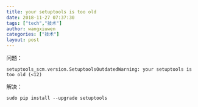 ```yaml
---
title: your setuptools is too old
date: 2018-11-27 07:37:30
tags: ["tech","技术"]
author: wangxiuwen
categories: ["技术"]
layout: post
---
```


问题：
```
setuptools_scm.version.SetuptoolsOutdatedWarning: your setuptools is too old (<12)
```
解决：

```shell
sudo pip install --upgrade setuptools
```